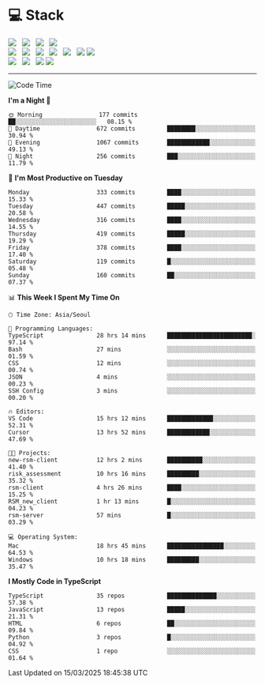 <h1>💻 Stack</h1>
<div>
 <!-- badge : https://shields.io/ -->
 <!-- icon : https://simpleicons.org/?q=Get -->
 <img src="https://img.shields.io/badge/HTML5-e74c3c?style=flat-square&logo=HTML5&logoColor=white"/> &nbsp 
 <img src="https://img.shields.io/badge/CSS3-0A84FF?style=flat-square&logo=CSS3&logoColor=white"/> &nbsp 
 <img src="https://img.shields.io/badge/JavaScript-FFCD11?style=flat-square&logo=JavaScript&logoColor=white"/> &nbsp 
 <img src="https://img.shields.io/badge/TypeScript-3075C0?style=flat-square&logo=TypeScript&logoColor=white"/>
 <br/>
 <img src="https://img.shields.io/badge/Next-000000?style=flat-square&logo=nextdotjs&logoColor=white"/> &nbsp 
 <img src="https://img.shields.io/badge/React-00BCF6?style=flat-square&logo=React&logoColor=white"/> &nbsp 
 <img src="https://img.shields.io/badge/Redux-764ABC?style=flat-square&logo=Redux&logoColor=white"/> &nbsp
 <img src="https://img.shields.io/badge/Recoil-3578E5?style=flat-square&logo=recoil&logoColor=white"/> &nbsp
 <img src="https://img.shields.io/badge/React-Query-FF4154?style=flat-square&logo=reactquery&logoColor=white"/> &nbsp 
 <img src="https://img.shields.io/badge/styled%2Dcomponents-DB7093?style=flat-square&logo=styled%2Dcomponents&logoColor=white"/>
 <img src="https://img.shields.io/badge/CSS Modules-000000?style=flat-square&logo=CSS Modules&logoColor=white"/> &nbsp 
 <br/>
 <img src="https://img.shields.io/badge/Node-339933?style=flat-square&logo=Node.js&logoColor=white"/> &nbsp 
 <img src="https://img.shields.io/badge/Express-000000?style=flat-square&logo=Express&logoColor=white"/> &nbsp 
 <img src="https://img.shields.io/badge/MongoDB-47A248?style=flat-square&logo=MongoDB&logoColor=white"/>
 <img src="https://img.shields.io/badge/MariaDB-003545?style=flat-square&logo=mariadb&logoColor=white"/>
</div>

<hr>

<!--START_SECTION:waka-->
![Code Time](http://img.shields.io/badge/Code%20Time-2%2C208%20hrs%2042%20mins-blue)

**I'm a Night 🦉** 

```text
🌞 Morning                177 commits         ██░░░░░░░░░░░░░░░░░░░░░░░   08.15 % 
🌆 Daytime                672 commits         ████████░░░░░░░░░░░░░░░░░   30.94 % 
🌃 Evening                1067 commits        ████████████░░░░░░░░░░░░░   49.13 % 
🌙 Night                  256 commits         ███░░░░░░░░░░░░░░░░░░░░░░   11.79 % 
```
📅 **I'm Most Productive on Tuesday** 

```text
Monday                   333 commits         ████░░░░░░░░░░░░░░░░░░░░░   15.33 % 
Tuesday                  447 commits         █████░░░░░░░░░░░░░░░░░░░░   20.58 % 
Wednesday                316 commits         ████░░░░░░░░░░░░░░░░░░░░░   14.55 % 
Thursday                 419 commits         █████░░░░░░░░░░░░░░░░░░░░   19.29 % 
Friday                   378 commits         ████░░░░░░░░░░░░░░░░░░░░░   17.40 % 
Saturday                 119 commits         █░░░░░░░░░░░░░░░░░░░░░░░░   05.48 % 
Sunday                   160 commits         ██░░░░░░░░░░░░░░░░░░░░░░░   07.37 % 
```


📊 **This Week I Spent My Time On** 

```text
🕑︎ Time Zone: Asia/Seoul

💬 Programming Languages: 
TypeScript               28 hrs 14 mins      ████████████████████████░   97.14 % 
Bash                     27 mins             ░░░░░░░░░░░░░░░░░░░░░░░░░   01.59 % 
CSS                      12 mins             ░░░░░░░░░░░░░░░░░░░░░░░░░   00.74 % 
JSON                     4 mins              ░░░░░░░░░░░░░░░░░░░░░░░░░   00.23 % 
SSH Config               3 mins              ░░░░░░░░░░░░░░░░░░░░░░░░░   00.20 % 

🔥 Editors: 
VS Code                  15 hrs 12 mins      █████████████░░░░░░░░░░░░   52.31 % 
Cursor                   13 hrs 52 mins      ████████████░░░░░░░░░░░░░   47.69 % 

🐱‍💻 Projects: 
new-rsm-client           12 hrs 2 mins       ██████████░░░░░░░░░░░░░░░   41.40 % 
risk_assessment          10 hrs 16 mins      █████████░░░░░░░░░░░░░░░░   35.32 % 
rsm-client               4 hrs 26 mins       ████░░░░░░░░░░░░░░░░░░░░░   15.25 % 
RSM_new_client           1 hr 13 mins        █░░░░░░░░░░░░░░░░░░░░░░░░   04.23 % 
rsm-server               57 mins             █░░░░░░░░░░░░░░░░░░░░░░░░   03.29 % 

💻 Operating System: 
Mac                      18 hrs 45 mins      ████████████████░░░░░░░░░   64.53 % 
Windows                  10 hrs 18 mins      █████████░░░░░░░░░░░░░░░░   35.47 % 
```

**I Mostly Code in TypeScript** 

```text
TypeScript               35 repos            ██████████████░░░░░░░░░░░   57.38 % 
JavaScript               13 repos            █████░░░░░░░░░░░░░░░░░░░░   21.31 % 
HTML                     6 repos             ██░░░░░░░░░░░░░░░░░░░░░░░   09.84 % 
Python                   3 repos             █░░░░░░░░░░░░░░░░░░░░░░░░   04.92 % 
CSS                      1 repo              ░░░░░░░░░░░░░░░░░░░░░░░░░   01.64 % 
```




 Last Updated on 15/03/2025 18:45:38 UTC
<!--END_SECTION:waka-->
